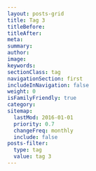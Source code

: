 ```yaml
---
layout: posts-grid
title: Tag 3
titleBefore:
titleAfter:
meta:
summary:
author:
image:
keywords:
sectionClass: tag
navigationSection: first
includeInNavigation: false
weight: 0
isFamilyFriendly: true
category:
sitemap:
  lastMod: 2016-01-01
  priority: 0.7
  changeFreq: monthly
  include: false
posts-filter:
  type: tag
  value: tag 3
---
```

